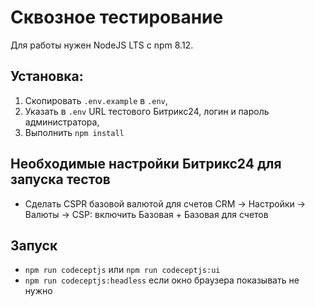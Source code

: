 # Сквозное тестирование

Для работы нужен NodeJS LTS с npm 8.12.

## Установка:

1. Скопировать `.env.example` в `.env`,
2. Указать в `.env` URL тестового Битрикс24, логин и пароль администратора,
3. Выполнить `npm install`

## Необходимые настройки Битрикс24 для запуска тестов

- Сделать CSPR базовой валютой для счетов
  CRM → Настройки → Валюты → CSP: включить Базовая + Базовая для счетов

## Запуск

- `npm run codeceptjs` или `npm run codeceptjs:ui`
- `npm run codeceptjs:headless` если окно браузера показывать не нужно

